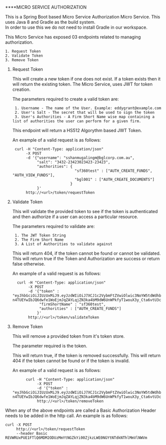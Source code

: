 ****MICRO SERVICE AUTHORIZATION

This is a Spring Boot based Micro Service Authorization Micro Service.  This uses Java 8 and Gradle as the build system.  
In order to use this we do not need to install Gradle in our workspace.

This Micro Service has exposed 03 endpoints related to managing authorization.

    1. Request Token
    2. Validate Token
    3. Remove Token


1. Request Token

    This will create a new token if one does not exist.  If a token exists then it will return the existing token.
    The Micro Service, uses JWT for token creation.

    The parameters required to create a valid token are:
    
        1. Username - The name of the User. Example: eddygrant@example.com
        2. User's Salt - The secret that will be used to sign the token
        3. User's Authorities - A Firm Short Name wise map containing a list of authorities the user can perform for a given firm.
        
    This endpoint will return a HS512 Algorythm based JWT Token.
    
    An example of a valid request is as follows:
    
        curl -H "Content-Type: application/json" 
             -X POST 
             -d '{"username": "sshanmugalingm@bglcorp.com.au", 
                  "salt": "3432-23423023423-23423",
                  "authorities": {
                                   "sf360test" : ["AUTH_CREATE_FUNDS", "AUTH_VIEW_FUNDS"],
                                   "bgl001" : ["AUTH_CREATE_DOCUMENTS"]
                                 }
                  }' 
             http://<url>/token/requestToken

2. Validate Token

    This will validate the provided token to see if the token is authenticated and then authorize if a user can access a particular resource.
    
    The parameters required to validate are:
    
        1. The JWT Token String
        2. The Firm Short Name
        3. A List of Authorities to validate against
        
     This will return 404, if the token cannot be found or cannot be validated.  This will return true if the Token and Authorization are success or return false otherwise.
 
     An example of a valid request is as follows:
     
         curl -H "Content-Type: application/json" 
              -X POST 
              -d '{"token" : "eyJhbGciOiJIUzUxMiJ9.eyJzdWIiOiJ7XCJ1c2VybmFtZVwiOlwic3NoYW5tdWdhbGluZ21AYmdsY29ycC5jb20uYXVcIixcImF1dGhvcml0aWVzXCI6e1wic2YzNjB0ZXN0XCI6W1wiQVVUSF9DUkVBVEVfRlVORFNcIixcIkFVVEhfVklFV19GVU5EU1wiXSxcImJnbDAwMVwiOltcIkFVVEhfQ1JFQVRFX0RPQ1VNRU5UU1wiXX19In0.fR_JofKTa-n4TUEYwIbJQ6dwfe1WoEjmJqZAYLqjZN3ka4bM9dW6UnWPkfyT1wouX3y_Cta6vtU3cyHQ0Q1rRA",
                   "firmShortName" : "sf360test",
                   "authorities" : ["AUTH_CREATE_FUNDS"]
                  }' 
              http://<url>/token/validateToken
 
 3. Remove Token
 
     This will remove a provided token from it's token store.
     
     The parameter required is the token.
     
     This will return true, if the token is removed successfully.  This will return 404 if the token cannot be found or if the token is invalid.
     
     An example of a valid request is as follows:
          
              curl -H "Content-Type: application/json" 
                   -X POST 
                   -d '{"token" : "eyJhbGciOiJIUzUxMiJ9.eyJzdWIiOiJ7XCJ1c2VybmFtZVwiOlwic3NoYW5tdWdhbGluZ21AYmdsY29ycC5jb20uYXVcIixcImF1dGhvcml0aWVzXCI6e1wic2YzNjB0ZXN0XCI6W1wiQVVUSF9DUkVBVEVfRlVORFNcIixcIkFVVEhfVklFV19GVU5EU1wiXSxcImJnbDAwMVwiOltcIkFVVEhfQ1JFQVRFX0RPQ1VNRU5UU1wiXX19In0.fR_JofKTa-n4TUEYwIbJQ6dwfe1WoEjmJqZAYLqjZN3ka4bM9dW6UnWPkfyT1wouX3y_Cta6vtU3cyHQ0Q1rRA"}' 
                   http://<url>/token/removeToken
     
When any of the above endpoints are called a Basic Authorization Header needs to be added in the http call. An example is as follows:

    curl -X POST 
         http://<url>/token/requestToken 
         --header Basic REVWRUxPUE1FTlQ6MDM2ODUzMmYtNGZkYi00ZjkzLWE0NGYtNTdkNThlMmVlNWVm

